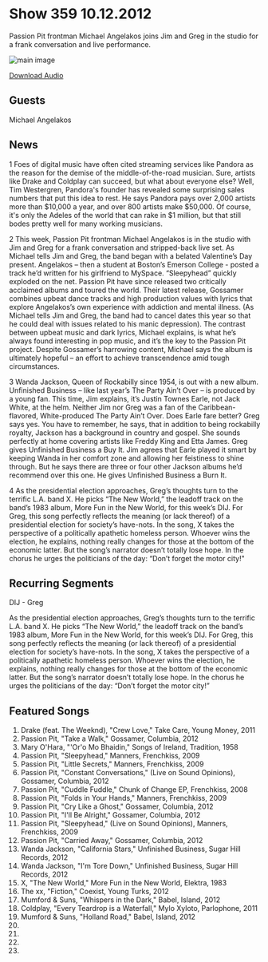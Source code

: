 # Show 359 10.12.2012
Passion Pit frontman Michael Angelakos joins Jim and Greg in the studio for a frank conversation and live performance.

![main image](http://www.soundopinions.org/images/2012/passionpit.jpg
)

[Download Audio](http://audio.soundopinions.org/streams/2012/10/so_20121012.m3u
)

## Guests
Michael Angelakos

## News
1 Foes of digital music have often cited streaming services like Pandora as the reason for the demise of the middle-of-the-road musician. Sure, artists like Drake and Coldplay can succeed, but what about everyone else? Well, Tim Westergren, Pandora's founder has revealed some surprising sales numbers that put this idea to rest. He says Pandora pays over 2,000 artists more than $10,000 a year, and over 800 artists make $50,000. Of course, it's only the Adeles of the world that can rake in $1 million, but that still bodes pretty well for many working musicians.

2 This week, Passion Pit frontman Michael Angelakos is in the studio with Jim and Greg for a frank conversation and stripped-back live set. As Michael tells Jim and Greg, the band began with a belated Valentine’s Day present. Angelakos – then a student at Boston’s Emerson College - posted a track he’d written for his girlfriend to MySpace. “Sleepyhead” quickly exploded on the net. Passion Pit have since released two critically acclaimed albums and toured the world. Their latest release, Gossamer combines upbeat dance tracks and high production values with lyrics that explore Angelakos’s own experience with addiction and mental illness. (As Michael tells Jim and Greg, the band had to cancel dates this year so that he could deal with issues related to his manic depression). The contrast between upbeat music and dark lyrics, Michael explains, is what he’s always found interesting in pop music, and it’s the key to the Passion Pit project. Despite Gossamer’s harrowing content, Michael says the album is ultimately hopeful – an effort to achieve transcendence amid tough circumstances.

3 Wanda Jackson, Queen of Rockabilly since 1954, is out with a new album. Unfinished Business – like last year’s The Party Ain’t Over – is produced by a young fan. This time, Jim explains, it’s Justin Townes Earle, not Jack White, at the helm. Neither Jim nor Greg was a fan of the Caribbean-flavored, White-produced The Party Ain’t Over. Does Earle fare better? Greg says yes. You have to remember, he says, that in addition to being rockabilly royalty, Jackson has a background in country and gospel. She sounds perfectly at home covering artists like Freddy King and Etta James. Greg gives Unfinished Business a Buy It.
 Jim agrees that Earle played it smart by keeping Wanda in her comfort zone and allowing her feistiness to shine through. But he says there are three or four other Jackson albums he’d recommend over this one. He gives Unfinished Business a Burn It.

4 As the presidential election approaches, Greg’s thoughts turn to the terrific L.A. band X. He picks “The New World,” the leadoff track on the band’s 1983 album, More Fun in the New World, for this week’s DIJ. For Greg, this song perfectly reflects the meaning (or lack thereof) of a presidential election for society’s have-nots. In the song, X takes the perspective of a politically apathetic homeless person. Whoever wins the election, he explains, nothing really changes for those at the bottom of the economic latter. But the song’s narrator doesn’t totally lose hope. In the chorus he urges the politicians of the day: “Don’t forget the motor city!"


## Recurring Segments
DIJ - Greg

As the presidential election approaches, Greg’s thoughts turn to the terrific L.A. band X. He picks “The New World,” the leadoff track on the band’s 1983 album, More Fun in the New World, for this week’s DIJ. For Greg, this song perfectly reflects the meaning (or lack thereof) of a presidential election for society’s have-nots. In the song, X takes the perspective of a politically apathetic homeless person. Whoever wins the election, he explains, nothing really changes for those at the bottom of the economic latter. But the song’s narrator doesn’t totally lose hope. In the chorus he urges the politicians of the day: “Don’t forget the motor city!”

                                                                



## Featured Songs
1. Drake (feat. The Weeknd), "Crew Love," Take Care, Young Money, 2011
2. Passion Pit, "Take a Walk," Gossamer, Columbia, 2012
3. Mary O'Hara, "'Or'o Mo Bhaidin," Songs of Ireland, Tradition, 1958
4. Passion Pit, "Sleepyhead," Manners, Frenchkiss, 2009
5. Passion Pit, "Little Secrets," Manners, Frenchkiss, 2009
6. Passion Pit, "Constant Conversations," (Live on Sound Opinions), Gossamer, Columbia, 2012
7. Passion Pit, "Cuddle Fuddle," Chunk of Change EP, Frenchkiss, 2008
8. Passion Pit, "Folds in Your Hands," Manners, Frenchkiss, 2009
9. Passion Pit, "Cry Like a Ghost," Gossamer, Columbia, 2012
10. Passion Pit, "I'll Be Alright," Gossamer, Columbia, 2012
11. Passion Pit, "Sleepyhead," (Live on Sound Opinions), Manners, Frenchkiss, 2009
12. Passion Pit, "Carried Away," Gossamer, Columbia, 2012
13. Wanda Jackson, "California Stars," Unfinished Business, Sugar Hill Records, 2012
14. Wanda Jackson, "I'm Tore Down," Unfinished Business, Sugar Hill Records, 2012
15. X, "The New World," More Fun in the New World, Elektra, 1983
16. The xx, "Fiction," Coexist, Young Turks, 2012
17. Mumford & Suns, "Whispers in the Dark," Babel, Island, 2012
18. Coldplay, "Every Teardrop is a Waterfall," Mylo Xyloto, Parlophone, 2011
19. Mumford & Suns, "Holland Road," Babel, Island, 2012
20. 
21. 
22. 
23. 
